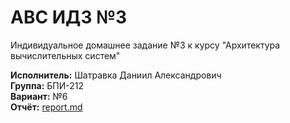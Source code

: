 # АВС ИДЗ №3

Индивидуальное домашнее задание №3 к курсу "Архитектура вычислительных систем"

**Исполнитель:** Шатравка Даниил Александрович <br/>
**Группа:** БПИ-212 <br/>
**Вариант:** №6 <br/>
**Отчёт:** [report.md](report.md "Кликабельная ссылка")